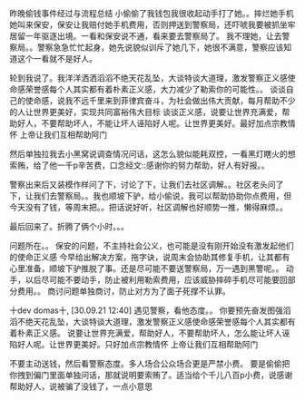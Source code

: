 昨晚偷钱事件经过与流程总结
小偷偷了我钱包我很收起动手打了她。。摔烂她手机
她叫来保安，保安让我赔付她手机费用，否则押送到警察局，还吓唬我要被抓坐牢居留一年驱逐出境。一看和保安说不通，看来要去警察局了。
我不理她，让去警察局。。警察急急忙忙起身，她先说貌似训斥了她几下，她很不满意，警察应该知道这个一看就不是好人。

轮到我说了。我洋洋洒洒滔滔不绝天花乱坠，大谈特谈大道理，激发警察正义感使命感荣誉感每个人其实都有着朴素正义感，大力减少了勒索你的可能性。。
谈谈自己的使命感，说我不远千里来到菲律宾奋斗，为社会做出伟大贡献，每月帮助不少的人让世界更美好，实现共同富裕伟大目标
谈谈正义感，说要让世界充满爱，帮助好人，不要帮助坏人，不能让坏人诬陷好人呢。让世界更美好。最好加点宗教情怀 上帝让我们互相帮助阿门

然后单独拉我去小黑窝说调查情况问话，这怎么貌似能耗双控，一看黑灯瞎火的想索贿，给了他一千p辛苦费，口念经文::感谢你的努力帮助，好人有好报。。

警察出来后又装模作样问了下，讨论了下，让我们去社区调解。。社区老头问了下，让我们去警察局。。我也顺坡下驴，给小偷说，我可以帮助协助你点费用，但今天没有了钱，等周末把。。把话说好听，社区调解也好顺势一推，懒得麻烦。。

最后回来了。折腾了俩个小时。。。

问题所在。。
保安的问题，不主持社会公义，也可能是没有刚开始没有激发起他们的使命正义感
今早给出解决方案，拖字诀，说周末会协助其修复手机，让其都有心里准备，顺坡下驴推脱了事。还是尽可能不要送警察局，万一遇到黑警呢。。
动手，以后尽可能不要动手，防止被利用勒索费用，应该威胁摔碎手机尽可能要回部分费用。。
商讨问题单独商讨，防止对方为了面子死撑不认罪。










十dev domas十, [30.09.21 12:40]
遇见警察，看他态度。。
你要预先奋发图强滔滔不绝天花乱坠，大谈特谈大道理，激发警察正义感使命感荣誉感每个人其实都有着朴素正义感。
说要让世界充满爱，帮助好人，不要帮助坏人，怎么能让坏人诬陷好人呢。让世界更美好。只好加点宗教情怀 上帝让我们互相帮助阿门

不要主动送钱，然后看警察态度。多人场合公众场合更是严禁小费。
要是偷偷把你拽到偏门里面单独问话，那就说明要索贿了。适当给个千儿八百p小费，说感谢帮助好人，说被骗了没钱了，一点小意思
